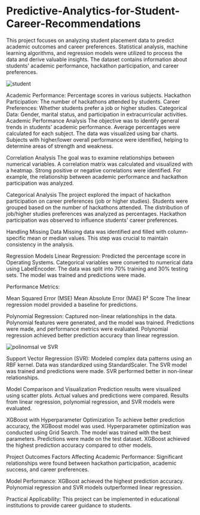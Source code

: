 # Predictive-Analytics-for-Student-Career-Recommendations

This project focuses on analyzing student placement data to predict academic outcomes and career preferences. Statistical analysis, machine learning algorithms, and regression models were utilized to process the data and derive valuable insights. The dataset contains information about students' academic performance, hackathon participation, and career preferences.


![student](https://github.com/user-attachments/assets/484ad7fa-32ee-4fc7-80c2-e47ad4eabf8f)


Academic Performance: Percentage scores in various subjects.
Hackathon Participation: The number of hackathons attended by students.
Career Preferences: Whether students prefer a job or higher studies.
Categorical Data: Gender, marital status, and participation in extracurricular activities.
Academic Performance Analysis
The objective was to identify general trends in students' academic performance. Average percentages were calculated for each subject. The data was visualized using bar charts. Subjects with higher/lower overall performance were identified, helping to determine areas of strength and weakness.

Correlation Analysis
The goal was to examine relationships between numerical variables. A correlation matrix was calculated and visualized with a heatmap. Strong positive or negative correlations were identified. For example, the relationship between academic performance and hackathon participation was analyzed.

Categorical Analysis
The project explored the impact of hackathon participation on career preferences (job or higher studies). Students were grouped based on the number of hackathons attended. The distribution of job/higher studies preferences was analyzed as percentages. Hackathon participation was observed to influence students' career preferences.

Handling Missing Data
Missing data was identified and filled with column-specific mean or median values. This step was crucial to maintain consistency in the analysis.

Regression Models
Linear Regression: Predicted the percentage score in Operating Systems. Categorical variables were converted to numerical data using LabelEncoder. The data was split into 70% training and 30% testing sets. The model was trained and predictions were made.

Performance Metrics:

Mean Squared Error (MSE)
Mean Absolute Error (MAE)
R² Score
The linear regression model provided a baseline for predictions.

Polynomial Regression: Captured non-linear relationships in the data. Polynomial features were generated, and the model was trained. Predictions were made, and performance metrics were evaluated. Polynomial regression achieved better prediction accuracy than linear regression.

![polinomsal ve SVR](https://github.com/user-attachments/assets/439437a8-673a-4f67-9bbe-77249921b4dc)


Support Vector Regression (SVR): Modeled complex data patterns using an RBF kernel. Data was standardized using StandardScaler. The SVR model was trained and predictions were made. SVR performed better in non-linear relationships.

Model Comparison and Visualization
Prediction results were visualized using scatter plots. Actual values and predictions were compared. Results from linear regression, polynomial regression, and SVR models were evaluated.

XGBoost with Hyperparameter Optimization
To achieve better prediction accuracy, the XGBoost model was used. Hyperparameter optimization was conducted using Grid Search. The model was trained with the best parameters. Predictions were made on the test dataset. XGBoost achieved the highest prediction accuracy compared to other models.

Project Outcomes
Factors Affecting Academic Performance: Significant relationships were found between hackathon participation, academic success, and career preferences.

Model Performance: XGBoost achieved the highest prediction accuracy. Polynomial regression and SVR models outperformed linear regression.

Practical Applicability: This project can be implemented in educational institutions to provide career guidance to students.
